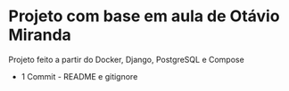 # Projeto com base em aula de Otávio Miranda

Projeto feito a partir do Docker, Django, PostgreSQL e Compose

- 1 Commit - README e gitignore